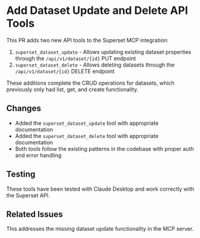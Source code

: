 # Add Dataset Update and Delete API Tools

This PR adds two new API tools to the Superset MCP integration:

1. `superset_dataset_update` - Allows updating existing dataset properties through the `/api/v1/dataset/{id}` PUT endpoint
2. `superset_dataset_delete` - Allows deleting datasets through the `/api/v1/dataset/{id}` DELETE endpoint

These additions complete the CRUD operations for datasets, which previously only had list, get, and create functionality.

## Changes

- Added the `superset_dataset_update` tool with appropriate documentation
- Added the `superset_dataset_delete` tool with appropriate documentation
- Both tools follow the existing patterns in the codebase with proper auth and error handling

## Testing

These tools have been tested with Claude Desktop and work correctly with the Superset API.

## Related Issues

This addresses the missing dataset update functionality in the MCP server. 